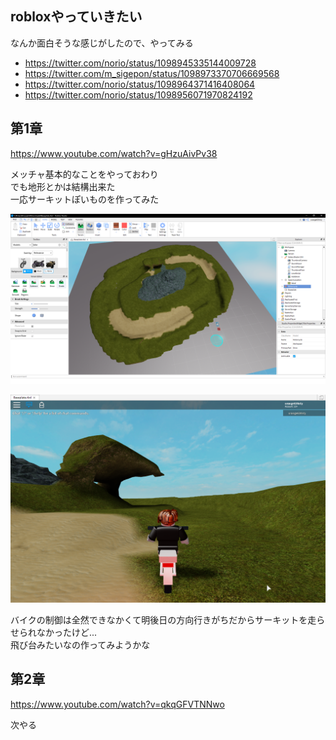 robloxやっていきたい
---

なんか面白そうな感じがしたので、やってみる

- https://twitter.com/norio/status/1098945335144009728
- https://twitter.com/m_sigepon/status/1098973370706669568
- https://twitter.com/norio/status/1098964371416408064
- https://twitter.com/norio/status/1098956071970824192

## 第1章

https://www.youtube.com/watch?v=gHzuAivPv38

メッチャ基本的なことをやっておわり  
でも地形とかは結構出来た  
一応サーキットぽいものを作ってみた

![](./2019-02-24_00h55_15.png)

![](./2019-02-24_00h59_15.png)

バイクの制御は全然できなかくて明後日の方向行きがちだからサーキットを走らせられなかったけど...  
飛び台みたいなの作ってみようかな

## 第2章

https://www.youtube.com/watch?v=qkqGFVTNNwo

次やる
